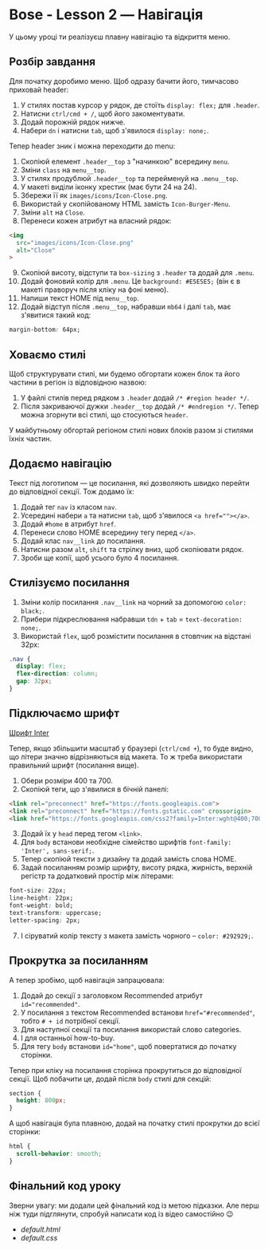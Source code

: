 # Bose - Lesson 2 — Навігація

У цьому уроці ти реалізуєш плавну навігацію та відкриття меню.

## Розбір завдання

Для початку доробимо меню. Щоб одразу бачити його, тимчасово приховай header:

1. У стилях постав курсор у рядок, де стоїть `display: flex;` для `.header`.
2. Натисни `ctrl/cmd + /`, щоб його закоментувати.
3. Додай порожній рядок нижче.
4. Набери `dn` і натисни `tab`, щоб з'явилося `display: none;`.

Тепер header зник і можна переходити до menu:

1. Скопіюй елемент `.header__top` з "начинкою" всередину `menu`.
2. Зміни `class` на `menu__top`.
3. У стилях продублюй `.header__top` та перейменуй на `.menu__top`.
4. У макеті виділи іконку хрестик (має бути 24 на 24).
5. Збережи її як `images/icons/Icon-Close.png`.
6. Використай у скопійованому HTML замість `Icon-Burger-Menu`.
7. Зміни `alt` на `Close`.
8. Перенеси кожен атрибут на власний рядок:
  ```html
  <img 
    src="images/icons/Icon-Close.png"
    alt="Close"
  >
  ```
9. Скопіюй висоту, відступи та `box-sizing` з `.header` та додай для `.menu`.
10. Додай фоновий колір для `.menu`. Це `background: #E5E5E5;` (він є в макеті праворуч після кліку на фоні меню).
11. Напиши текст HOME під `menu__top`.
12. Додай відступ після `.menu__top`, набравши `mb64` і далі `tab`, має з'явитися такий код:
```css
margin-bottom: 64px;
```
## Ховаємо стилі

Щоб структурувати стилі, ми будемо обгортати кожен блок та його частини в регіон із відповідною назвою:

1. У файлі стилів перед рядком з `.header` додай `/* #region header */`.
2. Після закриваючої дужки `.header__top` додай `/* #endregion */`.
Тепер можна згорнути всі стилі, що стосуються `header`.

У майбутньому обгортай регіоном стилі нових блоків разом зі стилями їхніх частин.

## Додаємо навігацію

Текст під логотипом — це посилання, які дозволяють швидко перейти до відповідної секції. Тож додамо їх:

1. Додай тег `nav` із класом `nav`.
2. Усередині набери `a` та натисни `tab`, щоб з'явилося `<a href=""></a>`.
3. Додай `#home` в атрибут `href`.
4. Перенеси слово HOME всередину тегу перед `</a>`.
5. Додай клас `nav__link` до посилання.
6. Натисни разом `alt`, `shift` та стрілку вниз, щоб скопіювати рядок.
7. Зроби ще копії, щоб усього було 4 посилання.

## Стилізуємо посилання

1. Зміни колір посилання `.nav__link` на чорний за допомогою `color: black;`.
2. Прибери підкреслювання набравши `tdn` + `tab` = `text-decoration: none;`.
3. Використай `flex`, щоб розмістити посилання в стовпчик на відстані 32px:
```css
.nav {
  display: flex;
  flex-direction: column;
  gap: 32px;
}
```
## Підключаємо шрифт

[Шрифт Inter](https://fonts.google.com/specimen/Inter)

Тепер, якщо збільшити масштаб у браузері (`ctrl/cmd +`), то буде видно, що літери значно відрізняються від макета. То ж треба використати правильний шрифт (посилання вище).

1. Обери розміри 400 та 700.
2. Скопіюй теги, що з'явилися в бічній панелі:

```html
<link rel="preconnect" href="https://fonts.googleapis.com">
<link rel="preconnect" href="https://fonts.gstatic.com" crossorigin>
<link href="https://fonts.googleapis.com/css2?family=Inter:wght@400;700&display=swap" rel="stylesheet">
```
3. Додай їх у `head` перед тегом `<link>`.
4. Для `body` встанови необхідне сімейство шрифтів `font-family: 'Inter', sans-serif;`.
5. Тепер скопіюй тексти з дизайну та додай замість слова HOME.
6. Задай посиланням розмір шрифту, висоту рядка, жирність, верхній регістр та додатковий простір між літерами:
```css
font-size: 22px;
line-height: 22px;
font-weight: bold;
text-transform: uppercase;
letter-spacing: 2px;
```
7. І сіруватий колір тексту з макета замість чорного – `color: #292929;`.

## Прокрутка за посиланням

А тепер зробімо, щоб навігація запрацювала:

1. Додай до секції з заголовком Recommended атрибут `id="recommended"`.
2. У посилання з текстом Recommended встанови `href="#recommended"`, тобто `# + id` потрібної секції.
3. Для наступної секції та посилання використай слово categories.
4. І для останньої how-to-buy.
5. Для тегу `body` встанови `id="home"`, щоб повертатися до початку сторінки.

Тепер при кліку на посилання сторінка прокрутиться до відповідної секції. Щоб побачити це, додай після `body` стилі для секцій:

```css
section {
  height: 800px;
}
```

А щоб навігація була плавною, додай на початку стилі прокрутки до всієї сторінки:

```css
html {
  scroll-behavior: smooth;
}
```

## Фінальний код уроку
Зверни увагу: ми додали цей фінальний код із метою підказки. Але перш ніж туди підглянути, спробуй написати код із відео самостійно 😉

- *default.html*
- *default.css*
